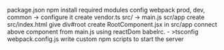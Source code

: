 package.json
npm install required modules
config
webpack prod, dev, common -> configure it
create vendor.ts
src/ -> main.js
scr/app
create src/index.html
give div#root
create RootComponent.jsx in src/app
connect above component from main.js using reactDom
babelrc. - >tsconfig
webpack.config.js
write custom npm scripts to start the server 